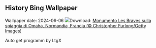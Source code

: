 ## History Bing Wallpaper
Wallpaper date: 2024-06-06
![](https://www.bing.com/th?id=OHR.LesBravesNormandy_IT-IT3884856406_UHD.jpg&w=1000)Download: [Monumento Les Braves sulla spiaggia di Omaha, Normandia, Francia (© Christopher Furlong/Getty Images)](https://www.bing.com/th?id=OHR.LesBravesNormandy_IT-IT3884856406_UHD.jpg)

Auto get programm by LtgX
